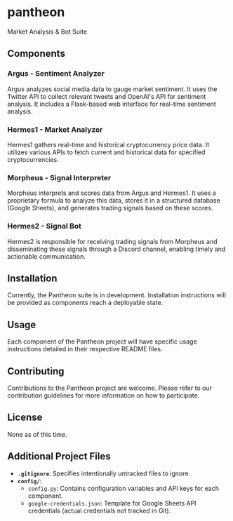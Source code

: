 # pantheon
Market Analysis &amp; Bot Suite

## Components

### Argus - Sentiment Analyzer
Argus analyzes social media data to gauge market sentiment. It uses the Twitter API to collect relevant tweets and OpenAI's API for sentiment analysis. It includes a Flask-based web interface for real-time sentiment analysis.

### Hermes1 - Market Analyzer
Hermes1 gathers real-time and historical cryptocurrency price data. It utilizes various APIs to fetch current and historical data for specified cryptocurrencies.

### Morpheus - Signal Interpreter
Morpheus interprets and scores data from Argus and Hermes1. It uses a proprietary formula to analyze this data, stores it in a structured database (Google Sheets), and generates trading signals based on these scores.

### Hermes2 - Signal Bot
Hermes2 is responsible for receiving trading signals from Morpheus and disseminating these signals through a Discord channel, enabling timely and actionable communication.

## Installation
Currently, the Pantheon suite is in development. Installation instructions will be provided as components reach a deployable state.

## Usage
Each component of the Pantheon project will have specific usage instructions detailed in their respective README files.

## Contributing
Contributions to the Pantheon project are welcome. Please refer to our contribution guidelines for more information on how to participate.

## License
None as of this time.

## Additional Project Files
- **`.gitignore`**: Specifies intentionally untracked files to ignore.
- **`config/`**:
  - `config.py`: Contains configuration variables and API keys for each component.
  - `google-credentials.json`: Template for Google Sheets API credentials (actual credentials not tracked in Git).
